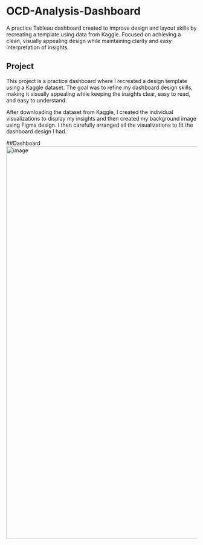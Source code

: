 # OCD-Analysis-Dashboard
A practice Tableau dashboard created to improve design and layout skills by recreating a template using data from Kaggle. Focused on achieving a clean, visually appealing design while maintaining clarity and easy interpretation of insights.

## Project
This project is a practice dashboard where I recreated a design template using a Kaggle dataset. The goal was to refine my dashboard design skills, making it visually appealing while keeping the insights clear, easy to read, and easy to understand.

After downloading the dataset from Kaggle, I created the individual visualizations to display my insights and then created my background image using Figma design. I then carefully arranged all the visualizations to fit the dashboard design I had. 

##Dashboard
<img width="1919" height="1035" alt="image" src="https://github.com/user-attachments/assets/9310e74a-2706-4f33-8439-f85e28a81e95" />
